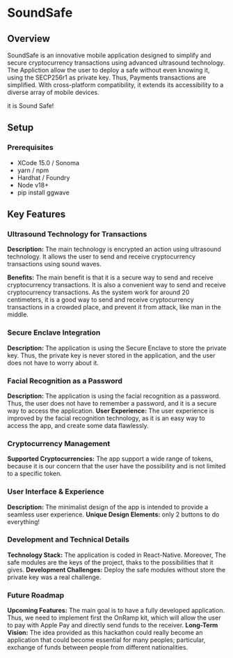 # SoundSafe

## Overview
SoundSafe is an innovative mobile application designed to simplify and secure cryptocurrency transactions using advanced ultrasound technology. The Appliction allow the user to deploy a safe without even knowing it, using the SECP256r1 as private key. Thus, Payments transactions are simplified. With cross-platform compatibility, it extends its accessibility to a diverse array of mobile devices.

it is Sound Safe!
## Setup
### Prerequisites
- XCode 15.0 / Sonoma
- yarn / npm
- Hardhat / Foundry
- Node v18+
- pip install ggwave

## Key Features

### Ultrasound Technology for Transactions
**Description:** The main technology is encrypted an action using ultrasound technology. It allows the user to send and receive cryptocurrency transactions using sound waves.

**Benefits:** The main benefit is that it is a secure way to send and receive cryptocurrency transactions. It is also a convenient way to send and receive cryptocurrency transactions. As the system work for around 20 centimeters, it is a good way to send and receive cryptocurrency transactions in a crowded place, and prevent it from attack, like man in the middle. 

### Secure Enclave Integration 
**Description:** The application is using the Secure Enclave to store the private key. Thus, the private key is never stored in the application, and the user does not have to worry about it.

### Facial Recognition as a Password 
**Description:** The application is using the facial recognition as a password. Thus, the user does not have to remember a password, and it is a secure way to access the application. 
**User Experience:** The user experience is improved by the facial recognition technology, as it is an easy way to access the app, and create some data flawlessly.

### Cryptocurrency Management
**Supported Cryptocurrencies:** The app support a wide range of tokens, because it is our concern that the user have the possibility and is not limited to a specific token. 

### User Interface & Experience

**Description:** The minimalist design of the app is intended to provide a seamless user experience.
**Unique Design Elements:** only 2 buttons to do everything!

### Development and Technical Details

**Technology Stack:** The application is coded in React-Native. Moreover, The safe modules are the keys of the project, thaks to the possibilities that it gives.
**Development Challenges:** Deploy the safe modules without store the private key was a real challenge. 

### Future Roadmap

**Upcoming Features:** The main goal is to have a fully developed application. Thus, we need to implement first the OnRamp kit, which will allow the user to pay with Apple Pay and directly send funds to the receiver.
**Long-Term Vision:** The idea provided as this hackathon could really become an application that could become essential for many peoples; particular, exchange of funds between people from different nationalities.


